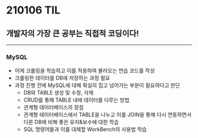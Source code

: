 # 210106 TIL
## 개발자의 가장 큰 공부는 직접적 코딩이다!
--------------------------------------------
### MySQL
  * 어제 크롤링을 학습하고 이를 적용하여 불러오는 연습 코드를 작성
  * 크롤링한 데이터를 DB에 저장하는 과정 필요
  * 과정 진행 전에 MySQL에 대해 확실히 집고 넘어가는 부분이 필요하다고 판단
    * DB와 TABLE 생성 및 수정, 삭제
    * CRUD를 통해 TABLE 내에 데이터를 다루는 방법
    * 관계형 데이터베이스의 장점
    * 관계형 테이터베이스에서 TABLE을 나누고 이를 JOIN을 통해 다시 연동하면서 다른 DB에 비해 좋은 유지&보수에 대한 학습
    * SQL 명령어들과 이를 대체할 WorkBench의 사용법 학습
